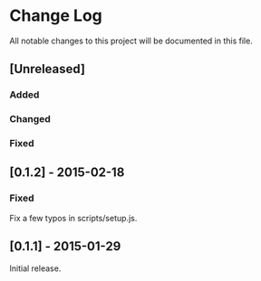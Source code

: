 # Change Log

All notable changes to this project will be documented in this file.

## [Unreleased]
### Added
### Changed
### Fixed

## [0.1.2] - 2015-02-18

### Fixed

Fix a few typos in scripts/setup.js.

## [0.1.1] - 2015-01-29

Initial release.
